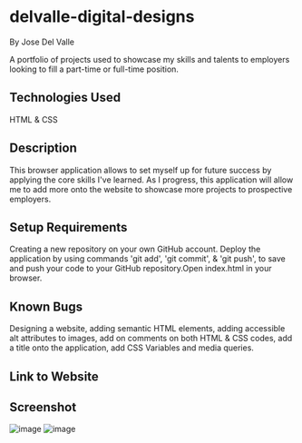 # delvalle-digital-designs
By Jose Del Valle

A portfolio of projects used to showcase my skills and talents to employers looking to fill a part-time or full-time position.

## Technologies Used

HTML & CSS

## Description

This browser application allows to set myself up for future success by applying the core skills I've learned. As I progress, this application will allow me to add more onto the website to showcase more projects to prospective employers. 

## Setup Requirements

Creating a new repository on your own GitHub account.
Deploy the application by using commands 'git add', 'git commit', & 'git push', to save and push your code to your GitHub repository.Open index.html in your browser.

## Known Bugs

Designing a website, adding semantic HTML elements, adding accessible alt attributes to images, add on comments on both HTML & CSS codes, add a title onto the application, add CSS Variables and media queries.


## Link to Website



## Screenshot
![image](https://user-images.githubusercontent.com/104731082/202612401-020dd345-a7ed-4b37-b7f4-c34b73d7eaa2.png)
![image](https://user-images.githubusercontent.com/104731082/202612501-1631d00d-70bb-4469-a189-f79495639d56.png)

